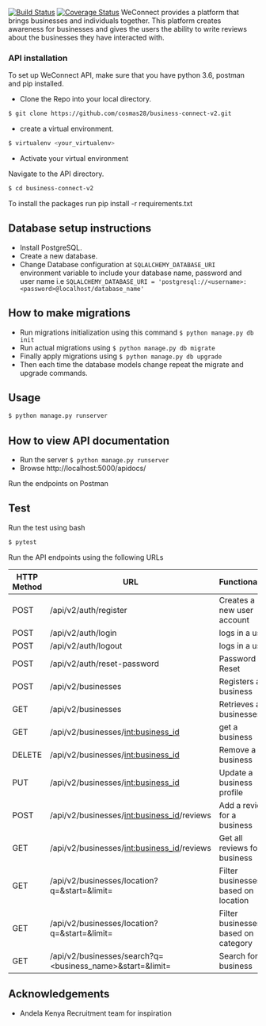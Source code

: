 [![Build Status](https://travis-ci.org/cosmas28/business-connect-v2.svg?branch=develop)](https://travis-ci.org/cosmas28/business-connect-v2)
[![Coverage Status](https://coveralls.io/repos/github/cosmas28/business-connect-v2/badge.svg?branch=develop)](https://coveralls.io/github/cosmas28/business-connect-v2?branch=develop)
WeConnect provides a platform that brings businesses and individuals together.
This platform creates awareness for businesses and gives the users the ability
to write reviews about the businesses they have interacted with.

### API installation
To set up WeConnect API, make sure that you have python 3.6, postman and pip installed.

* Clone the Repo into your local directory.

```bash
$ git clone https://github.com/cosmas28/business-connect-v2.git
```

* create a virtual environment.

```bash
$ virtualenv <your_virtualenv>
```

* Activate your virtual environment

Navigate to the API directory.

```bash
$ cd business-connect-v2
```

To install the packages run pip install -r requirements.txt

## Database setup instructions

* Install PostgreSQL.
* Create a new database.
* Change Database configuration at `SQLALCHEMY_DATABASE_URI` environment variable to include your database name, password
    and user name i.e `SQLALCHEMY_DATABASE_URI = 'postgresql://<username>:<password>@localhost/database_name'`

## How to make migrations

* Run migrations initialization using this command `$ python manage.py db init`
* Run actual migrations using `$ python manage.py db migrate`
* Finally apply migrations using `$ python manage.py db upgrade`
* Then each time the database models change repeat the migrate and upgrade commands.

## Usage

```bash
$ python manage.py runserver
```

## How to view API documentation

* Run the server `$ python manage.py runserver`
* Browse http://localhost:5000/apidocs/

Run the endpoints on Postman

## Test

Run the test using bash
```bash
$ pytest
```

Run the API endpoints using the following URLs

HTTP Method | URL | Functionality
----------- | --- | -------------
POST | /api/v2/auth/register | Creates a new user account
POST | /api/v2/auth/login | logs in a user
POST | /api/v2/auth/logout | logs in a user
POST | /api/v2/auth/reset-password | Password Reset
POST | /api/v2/businesses | Registers a business
GET | /api/v2/businesses | Retrieves all businesses
GET | /api/v2/businesses/<int:business_id> | get a business
DELETE | /api/v2/businesses/<int:business_id> | Remove a business
PUT | /api/v2/businesses/<int:business_id> | Update a business profile
POST | /api/v2/businesses/<int:business_id>/reviews | Add a review for a business
GET | /api/v2/businesses/<int:business_id>/reviews | Get all reviews for a business
GET | /api/v2/businesses/location?q=<location>&start=<start>&limit=<limit> | Filter businesses based on location
GET | /api/v2/businesses/location?q=<category>&start=<start>&limit=<limit> | Filter businesses based on category
GET | /api/v2/businesses/search?q=<business_name>&start=<start>&limit=<limit> | Search for a business

## Acknowledgements

* Andela Kenya Recruitment team for inspiration
